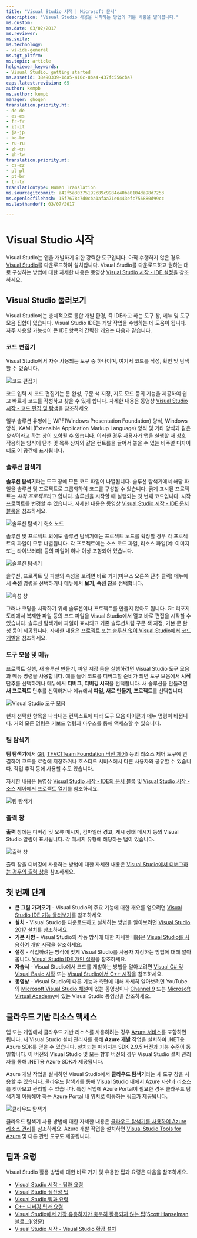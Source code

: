 ```yaml
---
title: "Visual Studio 시작 | Microsoft 문서"
description: "Visual Studio 사용을 시작하는 방법의 기본 사항을 알아봅니다."
ms.custom: 
ms.date: 03/02/2017
ms.reviewer: 
ms.suite: 
ms.technology:
- vs-ide-general
ms.tgt_pltfrm: 
ms.topic: article
helpviewer_keywords:
- Visual Studio, getting started
ms.assetid: 38e90339-1da5-410c-8ba4-437fc556cba7
caps.latest.revision: 65
author: kempb
ms.author: kempb
manager: ghogen
translation.priority.ht:
- de-de
- es-es
- fr-fr
- it-it
- ja-jp
- ko-kr
- ru-ru
- zh-cn
- zh-tw
translation.priority.mt:
- cs-cz
- pl-pl
- pt-br
- tr-tr
translationtype: Human Translation
ms.sourcegitcommit: a42f5a30375192c89c9984e40ba0104da98d7253
ms.openlocfilehash: 15f7678c7d0cba1afaa71e0443efc756880d99cc
ms.lasthandoff: 03/07/2017

---
```

# <a name="get-started-with-visual-studio"></a>Visual Studio 시작

Visual Studio는 앱을 개발하기 위한 강력한 도구입니다. 아직 수행하지 않은 경우 [Visual Studio](https://www.visualstudio.com/vs/)를 다운로드하여 설치합니다. Visual Studio를 다운로드하고 원하는 대로 구성하는 방법에 대한 자세한 내용은 동영상 [Visual Studio 시작 - IDE 설정](https://www.youtube.com/watch?v=xLCedknQkN0&list=PLReL099Y5nRfw6VNvzMkv0sabT2crbSpK&index=1)을 참조하세요.

## <a name="visual-studio-tour"></a>Visual Studio 둘러보기
Visual Studio에는 총체적으로 통합 개발 환경, 즉 IDE라고 하는 도구 창, 메뉴 및 도구 모음 집합이 있습니다. Visual Studio IDE는 개발 작업을 수행하는 데 도움이 됩니다. 자주 사용할 가능성이 큰 IDE 항목의 간략한 개요는 다음과 같습니다.

### <a name="code-editor"></a>코드 편집기
Visual Studio에서 자주 사용되는 도구 중 하나이며, 여기서 코드를 작성, 확인 및 탐색할 수 있습니다.

![코드 편집기](../ide/media/VSIDE_CodeWindow.png)

코드 입력 시 코드 편집기는 문 완성, 구문 색 지정, 지도 모드 등의 기능을 제공하여 쉽고 빠르게 코드를 작성하고 찾을 수 있게 합니다. 자세한 내용은 동영상 [Visual Studio 시작 - 코드 편집 및 탐색](https://www.youtube.com/watch?v=4glwwioCVjA&list=PLReL099Y5nRfw6VNvzMkv0sabT2crbSpK&index=5)을 참조하세요.

일부 솔루션 유형에는 WPF(Windows Presentation Foundation) 양식, Windows 양식, XAML(Extensible Application Markup Language) 양식 및 기타 양식과 같은 *양식*이라고 하는 창이 포함될 수 있습니다. 이러한 경우 사용자가 앱을 실행할 때 상호 작용하는 양식에 단추 및 목록 상자와 같은 컨트롤을 끌어서 놓을 수 있는 비주얼 디자이너도 이 공간에 표시됩니다.

### <a name="solution-explorer"></a>솔루션 탐색기

**솔루션 탐색기**라는 도구 창에 모든 코드 파일이 나열됩니다. 솔루션 탐색기에서 해당 파일을 솔루션 및 프로젝트로 그룹화하여 코드를 구성할 수 있습니다. 굵게 표시된 프로젝트는 *시작 프로젝트*라고 합니다. 솔루션을 시작할 때 실행되는 첫 번째 코드입니다. 시작 프로젝트를 변경할 수 있습니다. 자세한 내용은 동영상 [Visual Studio 시작 - IDE 문서 블록](https://www.youtube.com/watch?v=JHc3_gsCmZg&index=2&list=PLReL099Y5nRfw6VNvzMkv0sabT2crbSpK)을 참조하세요.

![솔루션 탐색기 축소 노드](../ide/media/VSIDE_SolutionExplorer2_callouts.png)

 솔루션 및 프로젝트 외에도 솔루션 탐색기에는 프로젝트 노드를 확장할 경우 각 프로젝트의 파일이 모두 나열됩니다. 각 프로젝트에는 소스 코드 파일, 리소스 파일(예: 이미지 또는 라이브러리) 등의 파일이 하나 이상 포함되어 있습니다.

![솔루션 탐색기](../ide/media/VSIDE_SolutionExplorer3.png)

솔루션, 프로젝트 및 파일의 속성을 보려면 바로 가기(마우스 오른쪽 단추 클릭) 메뉴에서 **속성** 명령을 선택하거나 메뉴에서 **보기, 속성 창**을 선택합니다.

![속성 창](../ide/media/VSIDE_SolutionExplorer4.png)

그러나 코딩을 시작하기 위해 솔루션이나 프로젝트를 만들지 않아도 됩니다. Git 리포지토리에서 복제한 파일 등의 코드 파일을 Visual Studio에서 열고 바로 편집을 시작할 수 있습니다. 솔루션 탐색기에 파일이 표시되고 기존 솔루션처럼 구문 색 지정, 기본 문 완성 등이 제공됩니다. 자세한 내용은 [프로젝트 또는 솔루션 없이 Visual Studio에서 코드 개발](../ide/develop-code-in-visual-studio-without-projects-or-solutions.md)을 참조하세요.

### <a name="toolbar-and-menus"></a>도구 모음 및 메뉴
프로젝트 실행, 새 솔루션 만들기, 파일 저장 등을 실행하려면 Visual Studio 도구 모음과 메뉴 명령을 사용합니다. 예를 들어 코드를 디버그할 준비가 되면 도구 모음에서 **시작** 단추를 선택하거나 메뉴에서 **디버그, 디버깅 시작**을 선택합니다. 새 솔루션을 만들려면 **새 프로젝트** 단추를 선택하거나 메뉴에서 **파일, 새로 만들기, 프로젝트**를 선택합니다.

![Visual Studio 도구 모음](../ide/media/VSIDE_SolutionExplorer5_callouts.png)

현재 선택한 항목을 나타내는 컨텍스트에 따라 도구 모음 아이콘과 메뉴 명령이 바뀝니다. 거의 모든 명령은 키보드 명령과 마우스를 통해 액세스할 수 있습니다.

### <a name="team-explorer"></a>팀 탐색기
**팀 탐색기**에서 [Git](https://git-scm.com/), [TFVC(Team Foundation 버전 제어)](https://www.visualstudio.com/en-us/docs/tfvc/overview) 등의 리소스 제어 도구에 연결하여 코드를 로컬에 저장하거나 호스티드 서비스에서 다른 사용자와 공유할 수 있습니다. 작업 추적 등에 사용할 수도 있습니다.

자세한 내용은 동영상 [Visual Studio 시작 - IDE의 문서 블록](https://www.youtube.com/watch?v=JHc3_gsCmZg&index=2&list=PLReL099Y5nRfw6VNvzMkv0sabT2crbSpK) 및 [Visual Studio 시작 - 소스 제어에서 프로젝트 열기](https://www.youtube.com/watch?v=pc9vX_4RGV4&list=PLReL099Y5nRfw6VNvzMkv0sabT2crbSpK&index=3)를 참조하세요.

![팀 탐색기](../ide/media/TeamExplorer.png)

### <a name="output-window"></a>출력 창
**출력** 창에는 디버깅 및 오류 메시지, 컴파일러 경고, 게시 상태 메시지 등의 Visual Studio 알림이 표시됩니다. 각 메시지 유형에 해당하는 탭이 있습니다.

![출력 창](../ide/media/VSIDE_OutputWindow.png)

출력 창을 디버깅에 사용하는 방법에 대한 자세한 내용은 [Visual Studio에서 디버그하는 경우의 출력 창](https://blogs.msdn.microsoft.com/visualstudioalm/2015/02/09/the-output-window-while-debugging-with-visual-studio/)을 참조하세요.

## <a name="first-steps"></a>첫 번째 단계
- **큰 그림 가져오기** - Visual Studio의 주요 기능에 대한 개요를 얻으려면 [Visual Studio IDE 기능 둘러보기](../ide/visual-studio-ide.md)를 참조하세요.
- **설치** - Visual Studio를 다운로드하고 설치하는 방법을 알아보려면 [Visual Studio 2017 설치](../install/install-visual-studio.md)를 참조하세요.
- **기본 사항** - Visual Studio의 작동 방식에 대한 자세한 내용은 [Visual Studio를 사용하여 개발 시작](../ide/get-started-developing-with-visual-studio.md)을 참조하세요.
- **설정** - 작업하려는 방식에 맞게 Visual Studio를 사용자 지정하는 방법에 대해 알아봅니다. [Visual Studio IDE 개인 설정](../ide/personalizing-the-visual-studio-ide.md)을 참조하세요.
- **자습서** - Visual Studio에서 코드를 개발하는 방법을 알아보려면 [Visual C# 및 Visual Basic 시작](../ide/getting-started-with-visual-csharp-and-visual-basic.md) 또는 [Visual Studio에서 C++ 시작](../ide/getting-started-with-cpp-in-visual-studio.md)을 참조하세요.
- **동영상** - Visual Studio의 다른 기능과 측면에 대해 자세히 알아보려면 YouTube의 [Microsoft Visual Studio 채널](https://www.youtube.com/user/VisualStudio/videos)에 있는 동영상이나 [Channel 9](https://channel9.msdn.com/Tags/visual+studio) 또는 [Microsoft Virtual Academy](https://mva.microsoft.com/product-training/visual-studio-courses#!jobf=Developer)에 있는 Visual Studio 동영상을 참조하세요.

## <a name="access-cloud-based-resources"></a>클라우드 기반 리소스 액세스

앱 또는 게임에서 클라우드 기반 리소스를 사용하려는 경우 [Azure 서비스](https://azure.microsoft.com/en-us/services/)를 포함하면 됩니다. 새 Visual Studio 설치 관리자를 통해 **Azure 개발** 작업을 설치하여 .NET용 Azure SDK를 얻을 수 있습니다. 설치되는 패키지는 SDK 2.9.5 버전과 기능 수준이 동일합니다. 이 버전의 Visual Studio 및 모든 향후 버전의 경우 Visual Studio 설치 관리자를 통해 .NET용 Azure SDK가 제공됩니다.

Azure 개발 작업을 설치하면 Visual Studio에서 **클라우드 탐색기**라는 새 도구 창을 사용할 수 있습니다. 클라우드 탐색기를 통해 Visual Studio 내에서 Azure 자산과 리소스를 찾아보고 관리할 수 있습니다. 특정 작업에 Azure Portal이 필요한 경우 클라우드 탐색기에 이동해야 하는 Azure Portal 내 위치로 이동하는 링크가 제공됩니다.

![클라우드 탐색기](../ide/media/VSIDE_CloudExplorer.png)

클라우드 탐색기 사용 방법에 대한 자세한 내용은 [클라우드 탐색기를 사용하여 Azure 리소스 관리](https://azure.microsoft.com/en-us/documentation/articles/vs-azure-tools-resources-managing-with-cloud-explorer/)를 참조하세요.
Azure 개발 작업을 설치하면 [Visual Studio Tools for Azure](https://www.visualstudio.com/vs/azure-tools/) 및 다른 관련 도구도 제공됩니다.

## <a name="tips-and-tricks"></a>팁과 요령
Visual Studio 활용 방법에 대한 바로 가기 및 유용한 팁과 요령은 다음을 참조하세요.
- [Visual Studio 시작 - 팁과 요령](https://www.youtube.com/watch?v=vmXqGwn1Glk&list=PLReL099Y5nRfw6VNvzMkv0sabT2crbSpK&index=4)
- [Visual Studio 생산성 팁](../ide/productivity-tips-for-visual-studio.md)
- [Visual Studio 팁과 요령](https://channel9.msdn.com/events/TechEd/2013/DEV-B353)
- [C++ 디버깅 팁과 요령](https://channel9.msdn.com/Shows/Visual-Studio-Toolbox/C-Plus-Plus-Debugging-Tips-and-Tricks)
- [Visual Studio에서 가장 유용하지만 충분히 활용되지 않는 팁[Scott Hanselman 블로그]](https://www.hanselman.com/blog/VisualStudiosMostUsefulAndUnderusedTips.aspx)(영문)
- [Visual Studio 시작 - Visual Studio 확장 설치](https://www.youtube.com/watch?v=MWLLQaknRZY&list=PLReL099Y5nRfw6VNvzMkv0sabT2crbSpK&index=7)

